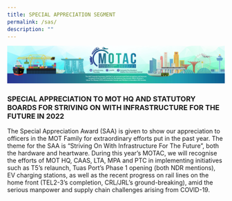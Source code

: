 ```yaml
---
title: SPECIAL APPRECIATION SEGMENT
permalink: /sas/
description: ""
---
```

![](/images/hero.png)

### SPECIAL APPRECIATION TO MOT HQ AND STATUTORY BOARDS FOR STRIVING ON WITH INFRASTRUCTURE FOR THE FUTURE IN 2022

The Special Appreciation Award (SAA) is given to show our appreciation to officers in the MOT Family for extraordinary efforts put in the past year. The theme for the SAA is “Striving On With Infrastructure For The Future”, both the hardware and heartware. During this year’s MOTAC, we will recognise the efforts of MOT HQ, CAAS, LTA, MPA and PTC in implementing initiatives such as T5’s relaunch, Tuas Port’s Phase 1 opening (both NDR mentions), EV charging stations, as well as the recent progress on rail lines on the home front (TEL2-3’s completion, CRL/JRL’s ground-breaking), amid the serious manpower and supply chain challenges arising from COVID-19.